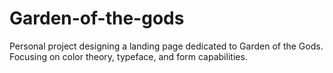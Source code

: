 # Garden-of-the-gods

Personal project designing a landing page dedicated to Garden of the Gods. Focusing on color theory, typeface, and form capabilities. 
